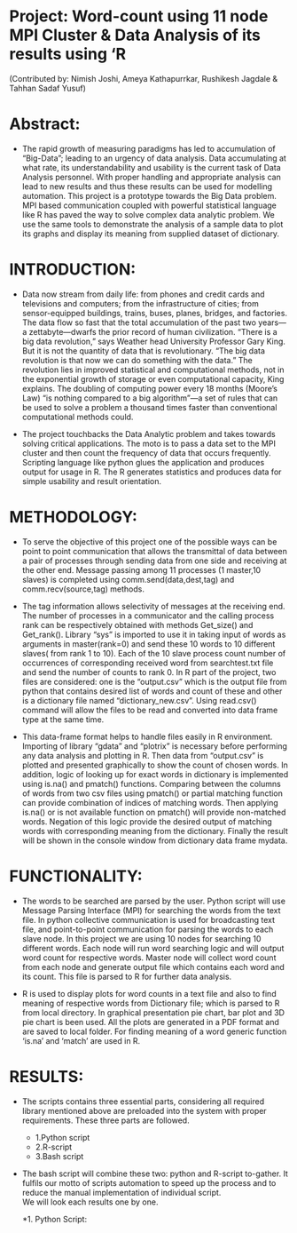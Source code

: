 # Project: Word-count using 11 node MPI Cluster & Data Analysis of its results using ‘R
(Contributed by: Nimish Joshi, Ameya Kathapurrkar, Rushikesh Jagdale & Tahhan Sadaf Yusuf)

# Abstract:

  * The rapid growth of measuring paradigms has led to accumulation of “Big-Data”; leading to an urgency of data analysis. Data accumulating at what rate, its understandability and usability is the current task of Data Analysis personnel. With proper handling and appropriate analysis can lead to new results and thus these results can be used for modelling automation. This project is a prototype towards the Big Data problem. MPI based communication coupled with powerful statistical language like R has paved the way to solve complex data analytic problem. We use the same tools to demonstrate the analysis of a sample data to plot its graphs and display its meaning from supplied dataset of dictionary.

# INTRODUCTION:

  * Data now stream from daily life: from phones and credit cards and televisions and computers; from the infrastructure of cities; from sensor-equipped buildings, trains, buses, planes, bridges, and factories. The data flow so fast that the total accumulation of the past two years—a zettabyte—dwarfs the prior record of human civilization. “There is a big data revolution,” says Weather head University Professor Gary King. But it is not the quantity of data that is revolutionary. “The big data revolution is that now we can do something with the data.” The revolution lies in improved statistical and computational methods, not in the exponential growth of storage or even computational capacity, King explains. The doubling of computing power every 18 months (Moore’s Law) “is nothing compared to a big algorithm”—a set of rules that can be used to solve a problem a thousand times faster than conventional computational methods could. 

  * The project touchbacks the Data Analytic problem and takes towards solving critical applications. The moto is to pass a data set to the MPI cluster and then count the frequency of data that occurs frequently. Scripting language like python glues the application and produces output for usage in R. The R generates statistics and produces data for simple usability and result orientation.

# METHODOLOGY:

  * To serve the objective of this project one of the possible ways can be point to point communication that allows the transmittal of data between a pair of processes through sending data from one side and receiving at the other end. Message passing among 11 processes (1 master,10 slaves) is completed using comm.send(data,dest,tag) and comm.recv(source,tag) methods.
  * The tag information allows selectivity of messages at the receiving end. The number of processes in a communicator and the calling process rank can be respectively obtained with methods Get_size() and Get_rank(). Library “sys” is imported to use it in taking input of words as arguments in master(rank=0) and send these 10 words to 10 different slaves( from rank 1 to 10).  Each of the 10 slave process count number of occurrences of corresponding received word from searchtest.txt file and send the number of counts to rank 0. In R part of the project, two files are considered: one is the “output.csv” which is the output file from python that contains desired list of words and count of these and other is a dictionary file named “dictionary_new.csv”. Using read.csv() command will allow the files to be read and converted into data frame type at the same time. 
  
  * This data-frame format helps to handle files easily in R environment. Importing of library “gdata” and “plotrix” is necessary before performing any data analysis and plotting in R. Then data from “output.csv” is plotted and presented graphically to show the count of chosen words. In addition, logic of looking up for exact words in dictionary is implemented using is.na() and pmatch() functions. Comparing between the columns of words from two csv files using pmatch() or partial matching function can provide combination of indices of matching words. Then applying is.na() or is not available function on pmatch() will provide non-matched words. Negation of this logic provide the desired output of matching words with corresponding meaning from the dictionary. Finally the result will be shown in the console window from dictionary data frame mydata.

# FUNCTIONALITY:

  * The words to be searched are parsed by the user. Python script will use Message Parsing Interface (MPI) for searching the words from the text file. In python collective communication is used for broadcasting text file, and point-to-point communication for parsing the words to each slave node. In this project we are using 10 nodes for searching 10 different words. Each node will run word searching logic and will output word count for respective words. Master node will collect word count from each node and generate output file which contains each word and its count. This file is parsed to R for further data analysis.
  
  * R is used to display plots for word counts in a text file and also to find meaning of respective words from Dictionary file; which is parsed to R from local directory. In graphical presentation pie chart, bar plot and 3D pie chart is been used. All the plots are generated in a PDF format and are saved to local folder. For finding meaning of a word generic function ‘is.na’ and ‘match’ are used in R.

# RESULTS:
   
   * The scripts contains three essential parts, considering all required library mentioned above are preloaded into the system with proper requirements. These three parts are followed.
     * 1.Python script
     * 2.R-script
     * 3.Bash script

* The bash script will combine these two: python and R-script to-gather. It fulfils our motto of scripts automation to speed up the process and to reduce the manual implementation of individual script.  
We will look each results one by one.
 
   *1.	Python Script:




